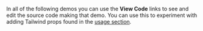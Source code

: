 In all of the following demos you can use the **View Code** links to see and edit the source code making that demo. You can use this to experiment with adding Tailwind props found in the [usage section](#usage).
